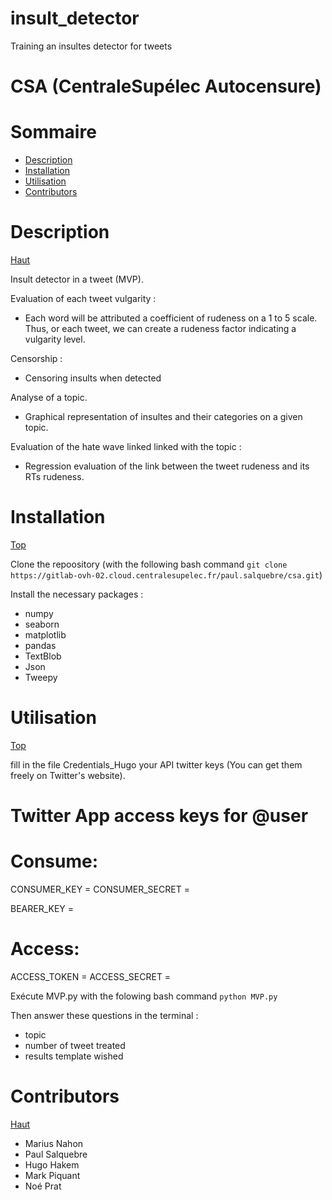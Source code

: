 # insult_detector
Training an insultes detector for tweets
# CSA (CentraleSupélec Autocensure)


# Sommaire
- [Description](#description)
- [Installation](#installation)
- [Utilisation](#utilisation)
- [Contributors](#contributors)

# Description
[Haut](#sommaire)

Insult detector in a tweet (MVP).

Evaluation of each tweet vulgarity :
* Each word will be attributed a coefficient of rudeness on a 1 to 5 scale. Thus, or each tweet, we can create a rudeness factor indicating a vulgarity level.

Censorship : 
* Censoring insults when detected

Analyse of a topic.
* Graphical representation of insultes and their categories on a given topic. 

Evaluation of the hate wave linked linked with the topic : 
* Regression evaluation of the link between the tweet rudeness and its RTs rudeness. 

# Installation
[Top](#summary)

Clone the repoository (with the following bash command `git clone https://gitlab-ovh-02.cloud.centralesupelec.fr/paul.salquebre/csa.git`)

Install the necessary packages : 
+ numpy
+ seaborn
+ matplotlib
+ pandas
+ TextBlob
+ Json
+ Tweepy

# Utilisation
[Top](#summary)

fill in the file Credentials_Hugo your API twitter keys (You can get them freely on Twitter's website).
# Twitter App access keys for @user

# Consume:
CONSUMER_KEY =
CONSUMER_SECRET = 

BEARER_KEY =

# Access:
ACCESS_TOKEN = 
ACCESS_SECRET = 


Exécute MVP.py with the folowing bash command `python MVP.py`

Then answer these questions in the terminal :
* topic
* number of tweet treated
* results template wished

# Contributors
[Haut](#sommaire)

* Marius Nahon
* Paul Salquebre
* Hugo Hakem
* Mark Piquant
* Noé Prat
